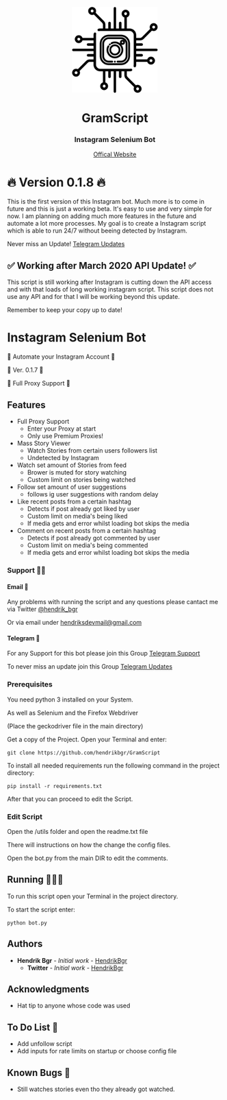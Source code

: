<div align="center">
  <img src="./img/logo-icon.svg" alt="alt text" width="200px">
  <div>
    <h1>GramScript</h1>
    <h3>Instagram Selenium Bot</h3>
    <a href="http://www.gramscript.com" target="_blank">Offical Website</a>
  </div>
</div>

# 🔥 Version 0.1.8 🔥

This is the first version of this Instagram bot. Much more is to come in future and this is just a working beta. It's easy to use and very simple for now. I am planning on adding much more features in the future and automate a lot more processes. My goal is to create a Instagram script which is able to run 24/7 without beeing detected by Instagram.

Never miss an Update! [Telegram Updates](https://t.me/joinchat/AAAAAEwL2tNqFyKudR7YEw)

## ✅ Working after March 2020 API Update! ✅

This script is still working after Instagram is cutting down the API access and with that loads of long working instagram script. This script does not use any API and for that I will be working beyond this update.

Remember to keep your copy up to date!

# Instagram Selenium Bot

🚀 Automate your Instagram Account 🚀

📌 Ver. 0.1.7 📌

📱 Full Proxy Support 📱

## Features

* Full Proxy Support
    * Enter your Proxy at start
    * Only use Premium Proxies!
* Mass Story Viewer
    * Watch Stories from certain users followers list
    * Undetected by Instagram
* Watch set amount of Stories from feed
    * Brower is muted for story watching
    * Custom limit on stories being watched
* Follow set amount of user suggestions
    * follows ig user suggestions with random delay
* Like recent posts from a certain hashtag
    * Detects if post already got liked by user
    * Custom limit on media's being liked
    * If media gets and error whilst loading bot skips the media
* Comment on recent posts from a certain hashtag
    * Detects if post already got commented by user
    * Custom limit on media's being commented
    * If media gets and error whilst loading bot skips the media

### Support 👨‍💻

#### Email 📩

Any problems with running the script and any questions please cantact me via Twitter [@hendrik_bgr](https://twitter.com/Hendrik_bgr)

Or via email under [hendriksdevmail@gmail.com](mailto:hendriskdevmail@gmail.com)

#### Telegram 📱

For any Support for this bot please join this Group [Telegram Support](https://t.me/joinchat/L0QW7RsOaPADq0Zal3OC9A)

To never miss an update join this Group [Telegram Updates](https://t.me/joinchat/AAAAAEwL2tNqFyKudR7YEw)


### Prerequisites

You need python 3 installed on your System.

As well as Selenium and the Firefox Webdriver

(Place the geckodriver file in the main directory)

Get a copy of the Project. Open your Terminal and enter:

```
git clone https://github.com/hendrikbgr/GramScript
```

To install all needed requirements run the following command in the project directory:

```
pip install -r requirements.txt
```

After that you can proceed to edit the Script.

### Edit Script

Open the /utils folder and open the readme.txt file

There will instructions on how the change the config files.

Open the bot.py from the main DIR to edit the comments.

## Running 🏃🏽‍♂️

To run this script open your Terminal in the project directory.

To start the script enter:

```
python bot.py
```

## Authors

* **Hendrik Bgr** - *Initial work* - [HendrikBgr](https://github.com/hendrikbgr)
    * **Twitter** - *Initial work* - [HendrikBgr](https://twitter.com/hendrik_bgr)


## Acknowledgments

* Hat tip to anyone whose code was used

## To Do List 📝

* Add unfollow script
* Add inputs for rate limits on startup or choose config file

## Known Bugs 🐛

* Still watches stories even tho they already got watched.


